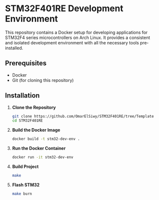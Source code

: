 # STM32F401RE Development Environment

This repository contains a Docker setup for developing applications for STM32F4 series microcontrollers on Arch Linux. It provides a consistent and isolated development environment with all the necessary tools pre-installed.

## Prerequisites

- Docker
- Git (for cloning this repository)

## Installation

1. **Clone the Repository**
   
   ```bash
   git clone https://github.com/OmarElSiwy/STM32F401RE/tree/Template
   cd STM32F401RE
   ```

2. **Build the Docker Image**

   ```bash
   docker build -t stm32-dev-env .
   ```

3. **Run the Docker Container**

   ```bash
   docker run -it stm32-dev-env
   ```

4. **Build Project**

   ```bash
   make
   ```

6. **Flash STM32**

   ```bash
   make burn
   ```
